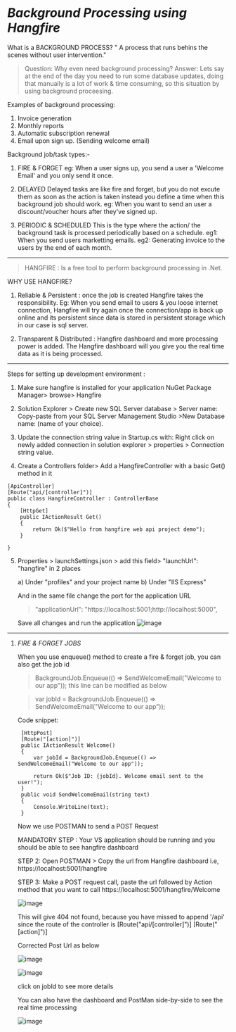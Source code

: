 # *Background Processing using Hangfire*

What is a BACKGROUND PROCESS?
" A process that runs behins the scenes without user intervention."

>Question: Why even need background processing?
>Answer: Lets say at the end of the day you need to run some database updates, doing that manually is a lot of work & time consuming, so this situation by using background proceesing.

Examples of background processing:
1) Invoice generation
2) Monthly reports
3) Automatic subscription renewal
4) Email upon sign up. (Sending welcome email)

Background job/task types:-
1) FIRE & FORGET
 eg: When a user signs up, you send a user a 'Welcome Email' and you only send it once.
 
2) DELAYED
  Delayed tasks are like fire and forget, but you do not excute them as soon as the action is taken instead you define a time when this background job should work.
  eg: When you want to send an user a discount/voucher hours after they've signed up.
  
3) PERIODIC & SCHEDULED
  This is the type where the action/ the background task is processed periodically based on a schedule.
  eg1: When you send users marketting emails.
  eg2: Generating invoice to the users by the end of each month.

------------------------------------------------------------------------------------------------------------------------------------------------------------------------------------------------
>HANGFIRE : Is a free tool to perform background processing in .Net.

WHY USE HANGFIRE?
1) Reliable & Persistent : once the job is created Hangfire takes the responsibility.
  Eg: When you send email to users & you loose internet connection, Hangfire will try again once the connection/app is back up online and its persistent since data is stored in persistent storage which in our case is sql server.

2) Transparent & Distributed : Hangfire dashboard and more processing power is added.
 The Hangfire dashboard will you give you the real time data as it is being processed.

  
  
  -------------------
 Steps for setting up development environment :
 
1) Make sure hangfire is installed for your application
 NuGet Package Manager> browse> Hangfire

 
2) Solution Explorer > Create new SQL Server database > Server name: Copy-paste from your SQL Server Management Studio >New Database name: (name of your choice).

3) Update the connection string value in Startup.cs with: Right click on newly added connection in solution explorer > properties > Connection string value.

4) Create a Controllers folder> Add a HangfireController with a basic Get() method in it 
 >
  
    [ApiController]
    [Route("api/[controller]")]
    public class HangfireController : ControllerBase
    {
        [HttpGet]
        public IActionResult Get()
        {
            return Ok($"Hello from hangfire web api project demo");
        }
       
    }

 5) Properties > launchSettings.json > add this field>  "launchUrl": "hangfire" in 2 places
    
     a) Under "profiles" and your project name
     b) Under "IIS Express"

    And in the same file change the port for the application URL
     >"applicationUrl": "https://localhost:5001;http://localhost:5000",
     
     Save all changes and run the application
    ![image](https://github.com/RachReddy/Hangfire--Background-Processing/assets/94166047/a8cbc01b-d6b4-4d22-9586-c6bf7dd4bdd8)

----------------------------------------------------------------------------------------------------------------------------------------------------------------------------------------------------------

1. *FIRE & FORGET JOBS*

   When you use enqueue() method to create a fire & forget job, you can also get the job id

   > BackgroundJob.Enqueue(() => SendWelcomeEmail("Welcome to our app"));
   this line can be modified as below
   
   > var jobId = BackgroundJob.Enqueue(() => SendWelcomeEmail("Welcome to our app"));

   Code snippet:
   >
    
        [HttpPost]
        [Route("[action]")]
        public IActionResult Welcome()
        {
            var jobId = BackgroundJob.Enqueue(() => SendWelcomeEmail("Welcome to our app"));

            return Ok($"Job ID: {jobId}. Welcome email sent to the user!");
        }
        public void SendWelcomeEmail(string text)
        {
            Console.WriteLine(text);
        }


   Now we use POSTMAN to send a POST Request

   MANDATORY STEP : Your VS application should be running and you should be able to see hangfire dashboard
   
   STEP 2: Open POSTMAN > Copy the url from Hangfire dashboard i.e, https://localhost:5001/hangfire
   
   STEP 3: Make a POST request call, paste the url followed by Action method that you want to call
   https://localhost:5001/hangfire/Welcome

   ![image](https://github.com/RachReddy/Hangfire--Background-Processing/assets/94166047/46f7ff08-be74-4cf6-a1dd-7a06e5f1424c)

   This will give 404 not found, because you have missed to append '/api' since the route of the controller is   [Route("api/[controller]")]  [Route("[action]")]

   Corrected Post Url as below

   ![image](https://github.com/RachReddy/Hangfire--Background-Processing/assets/94166047/c10a020e-52cd-42db-a781-46e01f0489b2)

   ![image](https://github.com/RachReddy/Hangfire--Background-Processing/assets/94166047/507cb0d1-ba80-4967-9ef1-873a44df08e7)

   click on jobId to see more details

   You can also have the dashboard and PostMan side-by-side to see the real time processing

   ![image](https://github.com/RachReddy/Hangfire--Background-Processing/assets/94166047/0a01cac0-057f-464e-80aa-a2450207d92b)



   
   
